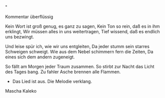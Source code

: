 
"

Kommentar überflüssig

Kein Wort ist groß genug, es ganz zu sagen,
Kein Ton so rein, daß es in ihm erklingt,
Wir müssen alles in uns weitertragen,
Tief wissend, daß es endlich uns bezwingt.

Und leise spür ich, wie wir uns entgleiten,
Da jeder stumm sein starres Schweigen schweigt.
Wie aus dem Nebel schimmern fern die Zeiten,
Da eines sich dem andern zugeneigt.

So fällt am Morgen jeder Traum zusammen.
So stirbt zur Nacht das Licht des Tages bang.
Zu fahler Asche brennen alle Flammen.
- Das Lied ist aus. Die Melodie verklang.


Mascha Kaleko 